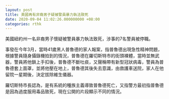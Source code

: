 ```yaml
---
layout: post
title: 美國再有非裔男子疑被警員暴力執法致死
date: 2020-09-04 11:02:26.000000000 +08:00
categories: rthk
---
```


美國紐約州一名非裔男子懷疑被警員暴力執法致死，涉事的7名警員被停職。

事發在今年3月，當時41歲黑人普魯德的家人報案，指普魯德出現急性精神問題，根據警員隨身攝錄機拍到的情況，普魯德在羅切斯特市的街頭裸體，當時並無武器，警員將他鎖上手扣後，普魯德不斷吐痰，又聲稱帶有新型冠狀病毒，警員為普魯德套上面罩，並將他壓在地上，普魯德其後失去意識，由救護車送院，家人在他留院一星期後，決定拔除維生儀器。

羅切斯特市長認為，是有系統的種族主義導致普魯德死亡，又指警方最初指普魯德是因為過度服用毒品致死，現在公開的片段顯示不同的情況。
